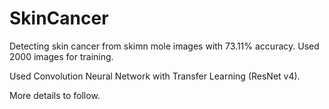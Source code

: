 # SkinCancer

Detecting skin cancer from skimn mole images with 73.11% accuracy. 
Used 2000 images for training.

Used Convolution Neural Network with Transfer Learning (ResNet v4).

More details to follow.

